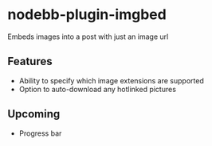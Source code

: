 nodebb-plugin-imgbed
====================

Embeds images into a post with just an image url

Features
------------------
* Ability to specify which image extensions are supported
* Option to auto-download any hotlinked pictures

Upcoming
------------------
* Progress bar
